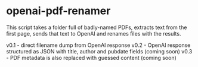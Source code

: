 # openai-pdf-renamer
This script takes a folder full of badly-named PDFs, extracts text from the first page, sends that text to OpenAI and renames files with the results.

v0.1 - direct filename dump from OpenAI response
v0.2 - OpenAI response structured as JSON with title, author and pubdate fields (coming soon)
v0.3 - PDF metadata is also replaced with guessed content (coming soon)
